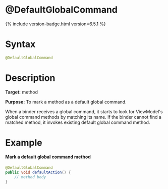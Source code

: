 # @DefaultGlobalCommand
{% include version-badge.html version=6.5.1 %}

Syntax
======

```java
@DefaultGlobalCommand
```

Description
===========

**Target:** method

**Purpose:** To mark a method as a default global command.

When a binder receives a global command, it starts to look for ViewModel's global command methods by matching its name. If the binder cannot find a matched method, it invokes existing default global command method.

Example
=======

#### Mark a default global command method
```java
@DefaultGlobalCommand
public void defaultAction() {
    // method body
}
```
